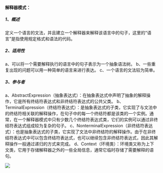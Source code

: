 #### **解释器模式：**

##### 1、概述

定义一个语言的文法，并且建立一个解释器来解释该语言中的句子，这里的“语言”是指使用规定格式和语法的代码。

##### 2、适用性

a、可以将一个需要解释执行的语言中的句子表示为一个抽象语法树。
b、一些重复出现的问题可以用一种简单的语言来进行表达。
c、一个语言的文法较为简单。

##### 3、参与者

a、AbstractExpression（抽象表达式）：在抽象表达式中声明了抽象的解释操作，它是所有终结符表达式和非终结符表达式的公共父类。
b、TerminalExpression（终结符表达式）：是抽象表达式的子类，它实现了与文法中的终结符相关联的解释操作，在句子中的每一个终结符都是该类的一个实例。通常，在一个解释器模式中只有少数几个终结符表达式类，它们的实例可以通过非终结符表达式组成较为复杂的句子。
c、NonterminalExpression（非终结符表达式）：也是抽象表达式的子类，它实现了文法中非终结符的解释操作。由于在非终结符表达式中可以包含终结符表达式，也可以继续包含非终结符表达式，因此其解释操作一般通过递归的方式来完成。
d、Context（环境类）：环境类又称为上下文类，它用于存储解释器之外的一些全局信息，通常它临时存储了需要解释的语句。

![](E:\JavaTool\Knowledge\Java\DesignPatterns\InterpreterPattern\src\main\resources\参与者.jpg)

